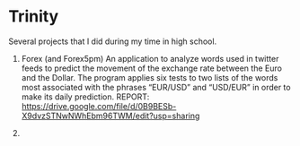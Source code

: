 Trinity
=======
Several projects that I did during my time in high school.

1. Forex (and Forex5pm)
  An application to analyze words used in twitter 
  feeds to predict the movement of the exchange rate
  between the Euro and the Dollar. The program applies 
  six tests to two lists of the words most associated 
  with the phrases “EUR/USD” and “USD/EUR” in order to 
  make its daily prediction.
  REPORT: https://drive.google.com/file/d/0B9BESb-X9dvzSTNwNWhEbm96TWM/edit?usp=sharing

2. 

